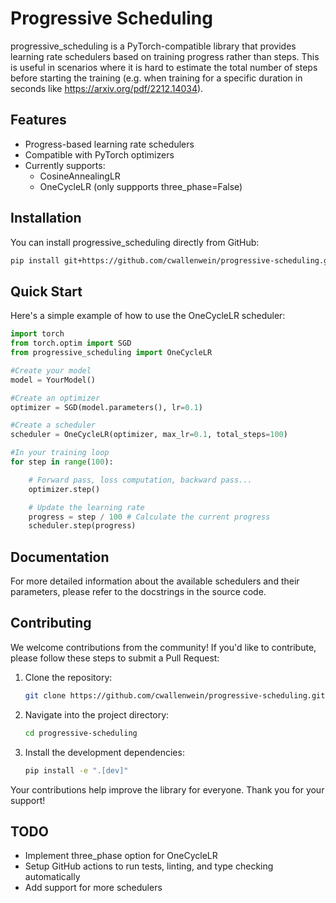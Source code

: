 # Progressive Scheduling

progressive_scheduling is a PyTorch-compatible library that provides learning rate schedulers based on training progress rather than steps. This is useful in scenarios where it is hard to estimate the total number of steps before starting the training (e.g. when training for a specific duration in seconds like https://arxiv.org/pdf/2212.14034).

## Features

- Progress-based learning rate schedulers
- Compatible with PyTorch optimizers
- Currently supports:
  - CosineAnnealingLR
  - OneCycleLR (only suppports three_phase=False)

## Installation

You can install progressive_scheduling directly from GitHub:
```bash
pip install git+https://github.com/cwallenwein/progressive-scheduling.git
```

## Quick Start

Here's a simple example of how to use the OneCycleLR scheduler:
```python
import torch
from torch.optim import SGD
from progressive_scheduling import OneCycleLR

#Create your model
model = YourModel()

#Create an optimizer
optimizer = SGD(model.parameters(), lr=0.1)

#Create a scheduler
scheduler = OneCycleLR(optimizer, max_lr=0.1, total_steps=100)

#In your training loop
for step in range(100):

    # Forward pass, loss computation, backward pass...
    optimizer.step()

    # Update the learning rate
    progress = step / 100 # Calculate the current progress
    scheduler.step(progress)
```

## Documentation

For more detailed information about the available schedulers and their parameters, please refer to the docstrings in the source code.

## Contributing

We welcome contributions from the community! If you'd like to contribute, please follow these steps to submit a Pull Request:

1. Clone the repository:
   ```bash
   git clone https://github.com/cwallenwein/progressive-scheduling.git
   ```
2. Navigate into the project directory:
   ```bash
   cd progressive-scheduling
   ```
3. Install the development dependencies:
   ```bash
   pip install -e ".[dev]"
   ```

Your contributions help improve the library for everyone. Thank you for your support!

## TODO

- Implement three_phase option for OneCycleLR
- Setup GitHub actions to run tests, linting, and type checking automatically
- Add support for more schedulers


<!---  
All schedulers

lr_scheduler.LambdaLR
lr_scheduler.MultiplicativeLR
lr_scheduler.StepLR
lr_scheduler.MultiStepLR
lr_scheduler.ConstantLR
lr_scheduler.LinearLR
lr_scheduler.ExponentialLR
lr_scheduler.PolynomialLR
lr_scheduler.CosineAnnealingLR
lr_scheduler.ChainedScheduler
lr_scheduler.SequentialLR
lr_scheduler.ReduceLROnPlateau
lr_scheduler.CyclicLR
lr_scheduler.OneCycleLR
lr_scheduler.CosineAnnealingWarmRestarts

--->
